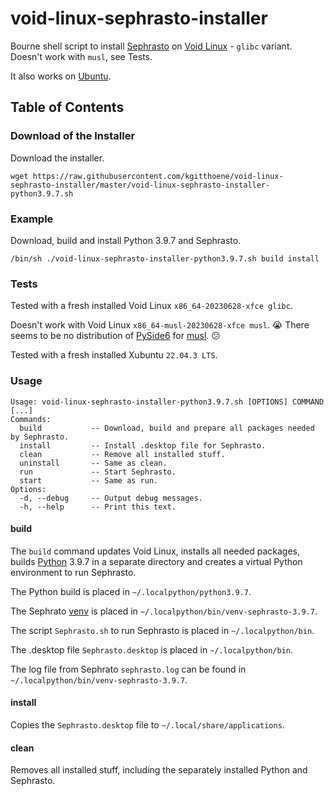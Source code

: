 # void-linux-sephrasto-installer
Bourne shell script to install [Sephrasto](https://github.com/Aeolitus/Sephrasto) on [Void Linux](https://voidlinux.org/) - `glibc` variant. Doesn't work with `musl`, see Tests.

It also works on [Ubuntu](https://ubuntu.com/).

## Table of Contents

### Download of the Installer
Download the installer.
```
wget https://raw.githubusercontent.com/kgitthoene/void-linux-sephrasto-installer/master/void-linux-sephrasto-installer-python3.9.7.sh
```

### Example

Download, build and install Python 3.9.7 and Sephrasto.

```
/bin/sh ./void-linux-sephrasto-installer-python3.9.7.sh build install
```

### Tests

Tested with a fresh installed Void Linux `x86_64-20230628-xfce glibc`.

Doesn't work with Void Linux `x86_64-musl-20230628-xfce musl`. :sob:
There seems to be no distribution of [PySide6](https://pypi.org/project/PySide6/) for [musl](https://www.musl-libc.org/). :confused:

Tested with a fresh installed Xubuntu `22.04.3 LTS`.

### Usage

```
Usage: void-linux-sephrasto-installer-python3.9.7.sh [OPTIONS] COMMAND [...]
Commands:
  build           -- Download, build and prepare all packages needed by Sephrasto.
  install         -- Install .desktop file for Sephrasto.
  clean           -- Remove all installed stuff.
  uninstall       -- Same as clean.
  run             -- Start Sephrasto.
  start           -- Same as run.
Options:
  -d, --debug     -- Output debug messages.
  -h, --help      -- Print this text.
```

#### build

The `build` command updates Void Linux, installs all needed packages, builds [Python](https://www.python.org/) 3.9.7 in a separate directory and creates a virtual Python environment to run Sephrasto.

The Python build is placed in `~/.localpython/python3.9.7`.

The Sephrato [venv](https://docs.python.org/3/library/venv.html) is placed in `~/.localpython/bin/venv-sephrasto-3.9.7`.

The script `Sephrasto.sh` to run Sephrasto is placed in `~/.localpython/bin`.

The .desktop file `Sephrasto.desktop` is placed in `~/.localpython/bin`.

The log file from Sephrato `sephrasto.log` can be found in `~/.localpython/bin/venv-sephrasto-3.9.7`.

#### install

Copies the `Sephrasto.desktop` file to `~/.local/share/applications`.

#### clean

Removes all installed stuff, including the separately installed Python and Sephrasto.

